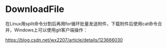 # DownloadFile
在Linux用split命令分割后再用for循环批量发送附件，下载附件后使用cat命令合并，Windows上可以使用git客户端操作：

https://blog.csdn.net/wx2207/article/details/123666030

